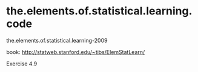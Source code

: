 # the.elements.of.statistical.learning.code
the.elements.of.statistical.learning-2009

book: http://statweb.stanford.edu/~tibs/ElemStatLearn/

Exercise
4.9

